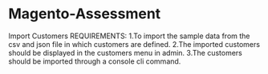 # Magento-Assessment
Import Customers
REQUIREMENTS:
1.To import the sample data from the csv and json file in which customers are defined.
2.The imported customers should be displayed in the customers menu in admin.
3.The customers should be imported through a console cli command.
